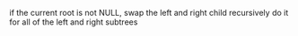 if the current root is not NULL,
swap the left and right child
recursively do it for all of the left and right subtrees